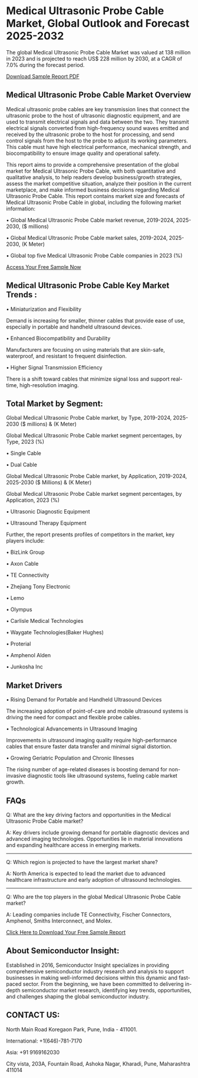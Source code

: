 <h1>Medical Ultrasonic Probe Cable Market, Global Outlook and Forecast 2025-2032</h1>

The global Medical Ultrasonic Probe Cable Market was valued at 138 million in 2023 and is projected to reach US$ 228 million by 2030, at a CAGR of 7.0% during the forecast period.

[Download Sample Report PDF](https://semiconductorinsight.com/download-sample-report/?product_id=92899)

<h2>Medical Ultrasonic Probe Cable Market Overview</h2>

Medical ultrasonic probe cables are key transmission lines that connect the ultrasonic probe to the host of ultrasonic diagnostic equipment, and are used to transmit electrical signals and data between the two. They transmit electrical signals converted from high-frequency sound waves emitted and received by the ultrasonic probe to the host for processing, and send control signals from the host to the probe to adjust its working parameters. This cable must have high electrical performance, mechanical strength, and biocompatibility to ensure image quality and operational safety.

This report aims to provide a comprehensive presentation of the global market for Medical Ultrasonic Probe Cable, with both quantitative and qualitative analysis, to help readers develop business/growth strategies, assess the market competitive situation, analyze their position in the current marketplace, and make informed business decisions regarding Medical Ultrasonic Probe Cable. This report contains market size and forecasts of Medical Ultrasonic Probe Cable in global, including the following market information:

•	Global Medical Ultrasonic Probe Cable market revenue, 2019-2024, 2025-2030, ($ millions)

•	Global Medical Ultrasonic Probe Cable market sales, 2019-2024, 2025-2030, (K Meter)

•	Global top five Medical Ultrasonic Probe Cable companies in 2023 (%)

[Access Your Free Sample Now](https://semiconductorinsight.com/report/medical-ultrasonic-probe-cable-market/)

<h2>Medical Ultrasonic Probe Cable Key Market Trends  :</h2>

•	Miniaturization and Flexibility

Demand is increasing for smaller, thinner cables that provide ease of use, especially in portable and handheld ultrasound devices.

•	Enhanced Biocompatibility and Durability

Manufacturers are focusing on using materials that are skin-safe, waterproof, and resistant to frequent disinfection.

•	Higher Signal Transmission Efficiency

There is a shift toward cables that minimize signal loss and support real-time, high-resolution imaging.

<h2>Total Market by Segment:</h2>

Global Medical Ultrasonic Probe Cable market, by Type, 2019-2024, 2025-2030 ($ millions) & (K Meter)

Global Medical Ultrasonic Probe Cable market segment percentages, by Type, 2023 (%)

•	Single Cable

•	Dual Cable

Global Medical Ultrasonic Probe Cable market, by Application, 2019-2024, 2025-2030 ($ Millions) & (K Meter)

Global Medical Ultrasonic Probe Cable market segment percentages, by Application, 2023 (%)

•	Ultrasonic Diagnostic Equipment

•	Ultrasound Therapy Equipment

Further, the report presents profiles of competitors in the market, key players include:

•	BizLink Group

•	Axon Cable

•	TE Connectivity

•	Zhejiang Tony Electronic

•	Lemo

•	Olympus

•	Carlisle Medical Technologies

•	Waygate Technologies(Baker Hughes)

•	Proterial

•	Amphenol Alden

•	Junkosha Inc

<h2>Market Drivers</h2>

•	Rising Demand for Portable and Handheld Ultrasound Devices

The increasing adoption of point-of-care and mobile ultrasound systems is driving the need for compact and flexible probe cables.

•	Technological Advancements in Ultrasound Imaging

Improvements in ultrasound imaging quality require high-performance cables that ensure faster data transfer and minimal signal distortion.

•	Growing Geriatric Population and Chronic Illnesses

The rising number of age-related diseases is boosting demand for non-invasive diagnostic tools like ultrasound systems, fueling cable market growth.

<h2>FAQs</h2>

Q: What are the key driving factors and opportunities in the Medical Ultrasonic Probe Cable market?

A: Key drivers include growing demand for portable diagnostic devices and advanced imaging technologies. Opportunities lie in material innovations and expanding healthcare access in emerging markets.

________________________________________

Q: Which region is projected to have the largest market share?

A: North America is expected to lead the market due to advanced healthcare infrastructure and early adoption of ultrasound technologies.

________________________________________

Q: Who are the top players in the global Medical Ultrasonic Probe Cable market?

A: Leading companies include TE Connectivity, Fischer Connectors, Amphenol, Smiths Interconnect, and Molex.

[Click Here to Download Your Free Sample Report 
](https://semiconductorinsight.com/download-sample-report/?product_id=92899)

<h2>About Semiconductor Insight:</h2>

Established in 2016, Semiconductor Insight specializes in providing comprehensive semiconductor industry research and analysis to support businesses in making well-informed decisions within this dynamic and fast-paced sector. From the beginning, we have been committed to delivering in-depth semiconductor market research, identifying key trends, opportunities, and challenges shaping the global semiconductor industry.

<h2>CONTACT US:</h2>

North Main Road Koregaon Park, Pune, India - 411001.

International: +1(646)-781-7170

Asia: +91 9169162030

City vista, 203A, Fountain Road, Ashoka Nagar, Kharadi, Pune, Maharashtra 411014
